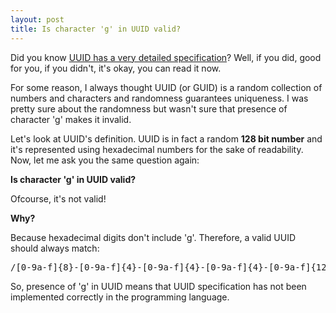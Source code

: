 ```yaml
---
layout: post
title: Is character 'g' in UUID valid?
---
```


Did you know [UUID has a very detailed specification](<https://pretty-rfc.herokuapp.com/RFC4122>)? Well, if you did, good for you, if you didn't, it's okay, you can read it now.

For some reason, I always thought UUID (or GUID) is a random collection of numbers and characters and randomness guarantees uniqueness. I was pretty sure about the randomness but wasn't sure that presence of character 'g' makes it invalid.

Let's look at UUID's definition. UUID is in fact a random **128 bit number** and it's represented using hexadecimal numbers for the sake of readability. Now, let me ask you the same question again:

**Is character 'g' in UUID valid?**

Ofcourse, it's not valid!

**Why?**

Because hexadecimal digits don't include 'g'. Therefore, a valid UUID should always match:

<pre>/[0-9a-f]{8}-[0-9a-f]{4}-[0-9a-f]{4}-[0-9a-f]{4}-[0-9a-f]{12}/i
</pre>

So, presence of 'g' in UUID means that UUID specification has not been implemented correctly in the programming language.
